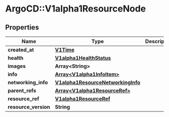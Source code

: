 # ArgoCD::V1alpha1ResourceNode

## Properties
Name | Type | Description | Notes
------------ | ------------- | ------------- | -------------
**created_at** | [**V1Time**](V1Time.md) |  | [optional] 
**health** | [**V1alpha1HealthStatus**](V1alpha1HealthStatus.md) |  | [optional] 
**images** | **Array&lt;String&gt;** |  | [optional] 
**info** | [**Array&lt;V1alpha1InfoItem&gt;**](V1alpha1InfoItem.md) |  | [optional] 
**networking_info** | [**V1alpha1ResourceNetworkingInfo**](V1alpha1ResourceNetworkingInfo.md) |  | [optional] 
**parent_refs** | [**Array&lt;V1alpha1ResourceRef&gt;**](V1alpha1ResourceRef.md) |  | [optional] 
**resource_ref** | [**V1alpha1ResourceRef**](V1alpha1ResourceRef.md) |  | [optional] 
**resource_version** | **String** |  | [optional] 


